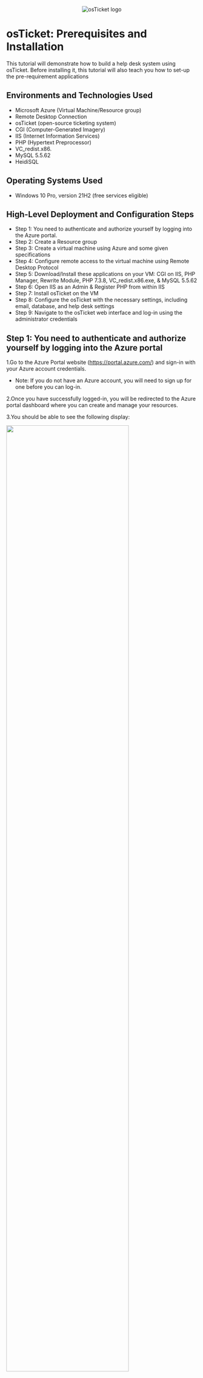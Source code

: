 <p align="center">
<img src="https://i.imgur.com/Clzj7Xs.png" alt="osTicket logo"/>
</p>

<h1>osTicket: Prerequisites and Installation</h1>
This tutorial will demonstrate how to build a help desk system using osTicket. Before installing it, this tutorial will also teach you how to set-up the pre-requirement applications<br/>

<h2>Environments and Technologies Used</h2>

- Microsoft Azure (Virtual Machine/Resource group)
- Remote Desktop Connection 
- osTicket (open-source ticketing system)
- CGI (Computer-Generated Imagery) 
- IIS (Internet Information Services)
- PHP (Hypertext Preprocessor)
- VC_redist.x86.
- MySQL 5.5.62
- HeidiSQL
<h2>Operating Systems Used </h2>

- Windows 10 Pro, version 21H2 (free services eligible)</b> 

<h2>High-Level Deployment and Configuration Steps</h2>

- Step 1: You need to authenticate and authorize yourself by logging into the Azure portal.
- Step 2: Create a Resource group
- Step 3: Create a virtual machine using Azure and some given specifications
- Step 4: Configure remote access to the virtual machine using Remote Desktop Protocol
- Step 5: Download/Install these applications on your VM: CGI on IIS, PHP Manager, Rewrite Module, PHP 7.3.8, VC_redist.x86.exe, & MySQL 5.5.62
- Step 6: Open IIS as an Admin & Register PHP from within IIS
- Step 7: Install osTicket on the VM
- Step 8: Configure the osTicket with the necessary settings, including email, database, and help desk settings
- Step 9: Navigate to the osTicket web interface and log-in using the administrator credentials

<h2>Step 1: You need to authenticate and authorize yourself by logging into the Azure portal</h2>
 
1.Go to the Azure Portal website (https://portal.azure.com/) and sign-in with your Azure account credentials. 

- Note: If you do not have an Azure account, you will need to sign up for one before you can log-in.

2.Once you have successfully logged-in, you will be redirected to the Azure portal dashboard where you can create and manage your resources. 

3.You should be able to see the following display:

<p>
<img src="https://i.imgur.com/zr0sGpt.png" height="80%" width="80%"/>
</p>
<p>  

<h2>Step 2: Create a Resource group</h2>

1.Locate the search bar and type "Research groups".

2.To create a new item, click on the "+ Create" button located in the top left-corner next to the "Manage View" option.
   <ol type="a">
      <li>Choose your subscription (For Ex: Azure Subscription 1).</li>
      <li>Create a name of your resource group (Use: RG-osTicket).</li>
      <li>Choose a region to deploy the virtual machine to (For Ex: West US 3).</li>   
    </ol>

3.After, typing the given specifications click on the box "Review + create".

4.You should be able to see the following display:
<p>
<img src="https://i.imgur.com/ILYejQz.png" height="80%" width="80%"/>
</p>
<p>   

5.Then click "Create" located at the bottom left-corner.
 
- Note: By creating a Resource group, it would be like creating a container that will hold all of your related resources in one centralized location.

<h2>Step 3: Create a virtual machine using Azure and some given specifications</h2>

1.Again, click on the search bar and type "Virtual Machines".

2.Click on the "+ Create" button located on the top left-corner by "Switch to classic".

3.Choose the option "Azure virtual machine", enter the following information:
    <ol type="a">
      <li>Choose your subscription (For Ex: Azure Subscription 1).</li>
      <li>Create a name for resource group (Use: RG-osTicket).</li>
      <li>Enter a unique name for the virtual machine (Use: vm-osticket).</li>
      <li>For "Image" use: Windows 10 Pro, version 21H2 (free services eligible). </li>
      <li>For "Size" use: Standard_D4s_v3 - 4 vcpus, 16 GiB memory. </li>
      <li>For "Username" use: labuser.</li>
      <li>For "Password" make sure to make up one.</li>
      <li>For "Public inbound ports" click on "Allow selected ports".</li>
      <li>For "Select inbound ports" use: RDP 3389.</li>
    </ol>

- Note: After you checkmarked "I confirm I have an eligible Windows 10/11 license with multi-tenant hosting rights. Please confirm." located at bottom-left corner. Also, after you clicked on the "Review + create" button and review the settings. You should be able to see the following display:

<p>
<img src="https://i.imgur.com/mFRfIOw.png" height="80%" width="80%"/>
</p>
<p>  
    
- Note: Remember to keep your username and password you created in your notepad, as you will need them later. Also, verify that your information is correct!

4.Click on the "Create" button to create the virtual machine. 

- Note: It should take up 1-2 minutes to process the VM

5.Once the virtual machine Windows 10 Pro (21H2) is created, you can access it through the Azure portal or by using remote desktop tools.

<h2>Step 4: Configure remote access to the virtual machine using Remote Desktop Protocol</h2>

1.On the search bar, type "Virtual Machines".

- Note: After you created your VM, you should be able to see the following display:

<p>
<img src="https://i.imgur.com/yiGKwd4.png" height="80%" width="80%"/>
</p>
<p>  

2.Click the blue link "vm-osticket" located under "Name".

3.On the "Overview" tab, find/copy the Public IP address located under "Size"; Essentials.

<p>
<img src="https://i.imgur.com/6WKUKJ0.png" height="80%" width="80%"/>
</p>
<p>  

4.To access Remote Desktop Connection on Windows, navigate to the bottom-left corner and click on the "Start" button (Windows logo), then search for "Remote Desktop Connection" and open it. For Mac users download the app "remote- Microsoft Remote Desktop" from the App Store.
 
5.Paste the Public IP address(from your VM) in the computer name field and click "Connect". For Mac users paste the IP Address on "PC-name" and click "add".
 
<p>
<img src="https://i.imgur.com/So0Dn0n.png" height="80%" width="80%"/>
</p>
<p>  
 
6.Afterwards, make sure to log-in your credentials from Step 3 (Use Username: labuser/Password: Your unique password).

- Note: For Windows users click "Yes" to connect to your VM. Observe the following display: 
<p>
<img src="https://i.imgur.com/xHG3t9h.png" height="80%" width="80%"/>
</p>
<p>  
 
7.Please wait until your virtual machine logs you in.

8.Then choose the following options for "Choose privacy settings for your device": 
    <ol type="a">
      <li>Location: No </li>
      <li>Diagnostic Data: No</li>
      <li>Tailored experiences: No</li>
      <li>Find my device: No</li>
     <li>Inking and Typing: No</li>
     <li>Advertising ID: No</li>
    </ol>
9.Click "Accept".

<h2>Step 5: Download/Install the following applications on your VM: CGI on IIS, PHP Manager, Rewrite Module, PHP 7.3.8, VC_redist.x86.exe, & MySQL 5.5.62</h2>

1.Install/Enable CGI on IIS. Do the following: 
    <ol type="a">
      <li>Right-click the "Start" Button (Windows logo) and click "Run"</li>
      <li>Type "control" for the "Run" panel and click "OK"</li>
      <li>On the Control Panel, do not click "Uninstall a program". Click "Programs".  </li>
      <li>Under "Programs and features", click "Turn Windows features on or off"</li>
      <li>By checking the box next to it, turn on "Internet Information Services.</li>
      <li>Expand IIS with "+" icon and double-click on "World Wide Web Services".</li>
      <li>Under WWWS, expand "Application Development Features" by double-clicking it.</li>
      <li>Check on the box next "CGI".</li>
      <li>Click "Okay".</li>
      <li>After the installation is complete make sure to close it.</li>
      <li> To verify your webserver is up & running, open Microsoft Edge and type on the URL "127.0.0.1".</li>
    </ol>  

- Note: By Installing/Enabling CGI on IIS, it lets you provide the necessary infrastructure for OSTicket to function correctly. Without CGI, the application would not work properly.

- Image Display of Step 5: 1.D
<p>
<img src="https://i.imgur.com/nhrzyaE.png" height="80%" width="80%"/>
</p>
<p> 

- Image Display of Step 5: 1.E-H

<p>
<img src="https://i.imgur.com/toQ7vio.png" height="80%" width="80%"/>
</p>
<p> 
 
2.Download/Install PHP Manager for IIS  
    <ol type="a">
      <li>On your VM, open Microsoft Edge and paste the following link: https://drive.google.com/file/d/1RHsNd4eWIOwaNpj3JW4vzzmzNUH86wY_/view </li>
      <li>After downloading PHP Manager, go to Downloads; File Explorer.</li>
      <li>Double-click "PHPManagerForIIS_V1.5.0 from the "Download" section.</li>
      <li>To agree to the License Agreement, navigate through the settings and click on the "agree" button.</li>
    </ol>
- Note: Note: You need to download and install PHP Manager for IIS when using osticket system because it is required for osticket to run properly.

- Image Display of Step 5: 2.A 
<p>
<img src="https://i.imgur.com/CkmZM9S.png" height="80%" width="80%"/>
</p>
<p> 

- Image Display of Step 5: 2.A
<p>
<img src="https://i.imgur.com/KhtmG5X.png" height="80%" width="80%"/>
</p>
<p> 

3.Download/Install Rewrite Module 
    <ol type="a">
      <li>On your VM, open Microsoft Edge and paste the following link: https://drive.google.com/file/d/1tIK9GZBKj1JyUP87eewxgdNqn9pZmVmY/view </li>
      <li>Repeat previous instructions from Step 5: 2B, 2C, & 2D for "rewrite_amd64_en-US". </li>
    </ol>

- Note: The purpose of Rewrite Module for osticket is to improve the user experience and search engine optimization of your osticket installation. 

4.Create the directory C:\PHP
     <ol type="a">
      <li> On File Explorer, click "This PC".</li>
      <li> Under Devices & drives, proceed by double-clicking "Windows (C:)".</li>
      <li> Right-click, and click on "New" to create a folder.</li>
      <li> Name the folder to "PHP".</li>
    </ol>
  
- Note: The purpose of "PHP" folder within C:\PHP is to unzip the contents of the following program: PHP 7.3.8.

- Image Display of Step 5: 4.A-D
<p>
<img src="https://i.imgur.com/e0JaClP.png" height="80%" width="80%"/>
</p>
<p> 

5.Download PHP 7.3.8 and unzip the contents into C:\PHP
     <ol type="a">
      <li> On your VM, open Microsoft Edge and paste the following link: https://drive.google.com/file/d/1snNMtLdCOpMtkCyD4mvl9yOOmvVIp9fP/view </li>
      <li> Go to Downloads; File Explorer. </li>
      <li> Right-click on "php-7.3.8" and click on "Extract All".</li>
      <li> On the panel, "Extract Compressed (Zipped) Folders" click on "Browse".</li>
      <li> Re-do instructions from 4A & 4B.</li>
      <li> Double-click on "PHP" folder.</li>
      <li> At the right bottom corner of "Selection a destination", click on "Select Folder".</li>
      <li> Click on "Extract".</li>
    </ol>
    
- Note: You need to download PHP 7.3.8 and unzip the contents into C:\PHP for osticket because it is a requirement for running PHP scripts on your web server.

- Image Display of Step 5: 5.A
<p>
<img src="https://i.imgur.com/4xjzlyg.png" height="80%" width="80%"/>
</p>
<p> 
 
- Image Display of Step 5: 5.D
<p>
<img src="https://i.imgur.com/fwQJaHW.png" height="80%" width="80%"/>
</p>
<p> 

- Image Display of Step 5: 5.F-G
<p>
<img src="https://i.imgur.com/G9vj0ay.png" height="80%" width="80%"/>
</p>
<p> 

- Image Display of Step 5: 5.H
<p>
<img src="https://i.imgur.com/fLkULxx.png" height="80%" width="80%"/>
</p>
<p> 
 
6.Download/Install VC_redist.x86.exe
     <ol type="a">
      <li> On your VM, open Microsoft Edge and paste the following link: https://drive.google.com/file/d/1s1OsGF3-ioO0_9LYizPRiVuIkb3lFJgH/view </li>
      <li> Repeat previous directions from 2B, 2C, & 2D for "VC_redist.x86.exe". </li>
    </ol>

- Note: Downloading & installing VC_redist.x86.exe is necessary to ensure that osTicket can run on your computer without any issues.

7.Download/Install MySQL 5.5.62 (mysql-5.5.62-win32.msi)
     <ol type="a">
      <li> On your VM, open Microsoft Edge and paste the following link: https://drive.google.com/file/d/1_OWh9p7VQLcrB0q_V7qT8yHl0xo5gv7z/view </li>
      <li> Repeat previous directions from 2B & 2C for "MySQL 5.5.62".</li>
      <li> After agreeing to "End User License Agreement". You will see the following display: </li>      
      <li> Click "Typical".</li>
      <li> Afterwards, install the application.</li>
      <li> Click "Finish".</li>
      <li> Click "Next" on "Welcome to the MySQL Server Instance Configuration Wizard 1.0.17.0".</li>
      <li> Choose "Standard Configuration" and click "Next".</li>
      <li> Both on "New root password" & "Confirm" use:Password1(Optional).</li>
      <li> Click "Next" and click "Execute".</li>
      <li> After the download is complete click on "finish".</li>
    </ol>

- Note: The reason why you need to download and install this specific version of MySQL is because osticket was designed to work with it. Installing a different version of MySQL or a different database management system altogether may cause compatibility issues and may prevent osticket from functioning properly.

- Image Display of Step 5: 7.D
<p>
<img src="https://i.imgur.com/KxlTZ32.png" height="80%" width="80%"/>
</p>
<p> 
 
- Image Display of Step 5: 7.H
<p>
<img src="https://i.imgur.com/6NlwNgo.png" height="80%" width="80%"/>
</p>
<p> 

- Image Display of Step 5: 7.I-J
<p>
<img src="https://i.imgur.com/feFhhht.png" height="80%" width="80%"/>
</p>
<p> 

<h2>Step 6: Open IIS as an Admin & Register PHP from within IIS</h2>

1.At the bottom left corner, click on "Windows" Button.

2.Type "ISS", right-click it and choose the option: "Run as administrator".

3.Double-click "PHP Manager".

4.To enable PHP Manager, under PHP Setup, click on "Register new PHP version".

5.Double-click on "PHP" folder and click on "php-cgi".

6.Go back to vm-osticket Home, by clicking the server "vm-osticket (vm-osticket\labuser)" located at the top-left corner.

7.Then restart the server, under Manage Server, by clicking on "Restart". 
 
- Note: Opening IIS as an administrator and registering PHP allows the process of PHP files, which are required to run osticket on a Windows server.

- Image Display of Step 6.3 
<p>
<img src="https://i.imgur.com/04zJAen.png" height="80%" width="80%"/>
</p>
<p> 

- Image Display of Step 6.4
<p>
<img src="https://i.imgur.com/OwhmRH5.png" height="80%" width="80%"/>
</p>
<p> 
 
- Image Display of Step 6.5 
<p>
<img src="https://i.imgur.com/kWoXKd4.png" height="80%" width="80%"/>
</p>
<p> 
 
- Image Display of Step 6.7
<p>
<img src="https://i.imgur.com/ete7bMT.png" height="80%" width="80%"/>
</p>
<p> 
  
<h2>Step 7: Install osTicket on the VM</h2>

1.On your VM, download osTicket-v1.15.8.zip from the following link: https://drive.google.com/drive/u/1/folders/1APMfNyfNzcxZC6EzdaNfdZsUwxWYChf6

- Image Display of Step 7.1
<p>
<img src="https://i.imgur.com/7YQBvuQ.png" height="80%" width="80%"/>
</p>
<p> 

<h2>Step 8: Configure the osTicket with the necessary settings, including email, database, and help desk settings</h2>

1.Extract and copy "upload" folder to c:\inetpub\wwwroot
    <ol type="a">
      <li> Open File Explorer and have it open on "This PC" and double-click on "Windows (C:)".</li>
      <li> Double-click on "inetpub" folder and then proceed by double-clicking on "wwwroot".</li>      
      <li> Separately, open another Windows File Explorer and go to Downloads.</li>
      <li> Then double-click on "osTicket-v1.15.8" zip file.</li>
      <li> Now, have both Windows File Explorers on display to drag "upload" folder to wwwwroot.</li>
      <li> Within the wwwroot file folder, rename "upload" to "osTicket".</li>
    </ol>

- Image Display of Step 8: 1.A-B
<p>
<img src="https://i.imgur.com/JkpPG8Y.png" height="80%" width="80%"/>
</p>
<p> 
    
- Image Display of Step 8: 1.E
<p>
<img src="https://i.imgur.com/5reVM7j.png" height="80%" width="80%"/>
</p>
<p>     

- Image Display of Step 8: 1.F
<p>
<img src="https://i.imgur.com/thKmnkv.png" height="80%" width="80%"/>
</p>
<p>     
      
2.Reload ISS (Open IIS, Stop and Start the server) 
     <ol type="a">
      <li> To refresh it again, go back to the Internet Information Services(IIS) Manager App and repeat Step 6: 6 & 7.</li>
      <li> On the upper left corner, under "Connections", double-click on "Sites", "Default Web Site", & then "os-Ticket" file.</li>
      <li> Then on the upper-right corner, under "Manage Folder", click on "Browse *:80".</li>
      <li> After clicking "Browse *:80", you should have the following display open:</li>
    </ol> 
- Note: If you don't have the osTicket Installer browser open, you can re-do all of your steps from the beginning or troubleshoot the issue.

- Image Display of Step 8: 2.B-C
<p>
<img src="https://i.imgur.com/ZnH6Utr.png" height="80%" width="80%"/>
</p>
<p>  

- Image Display of Step 8: 2.D
<p>
<img src="https://i.imgur.com/KWHaPpm.png" height="80%" width="80%"/>
</p>
<p>  

3.Enable extensions for Osticket Installer on ISS. 
     <ol type="a">
      <li> Return to Internet Information Services(IIS) Manager App and at the upper-left corner, under "Connections", click on "vm-osticket". </li>
      <li> Then proceed by clicking "Sites" and "OsTicket".</li>
      <li> Double-click on "PHP Manager".</li>
      <li> Under PHP Extensions, click on "Enable or disable an extension".</li>
      <li> Look for php_imap.dll, php_intl.dll, & php_opcache.dll</li>
      <li> One by one enable them by clicking "Enable" located, under "actions", at the upper right corner.</li>
      <li> Return to Osticket Installer browser and refresh it, and observe the changes.</li>
    </ol> 
  
- Image Display of Step 8: 3.A-C
<p>
<img src="https://i.imgur.com/dIaq0iA.png" height="80%" width="80%"/>
</p>
<p>  

- Image Display of Step 8: 3.D
<p>
<img src="https://i.imgur.com/UntQY8Z.png" height="80%" width="80%"/>
</p>
<p>  
 
- Image Display of Step 8: 3.E-F
<p>
<img src="https://i.imgur.com/myYNbpc.png" height="80%" width="80%"/>
</p>
<p>  
 
- Image Display of Step 8: 3.G
<p>
<img src="https://i.imgur.com/3iL3x8a.png" height="80%" width="80%"/>
</p>
<p>  
    
4.Rename: ost-config.php
     <ol type="a">
      <li> Go to File Explorer, then to "This PC", "Windows (C:)", "inetpub", "wwwroot", "osTicket", and "Include".</li>
      <li> Scroll down to find "ost-sampleconfig.php" and right-click it to rename it: "ost-config.php".</li>
    </ol> 

- Image Display of Step 8: 4.A-B
<p>
<img src="https://i.imgur.com/NoqPtKe.png" height="80%" width="80%"/>
</p>
<p>  
     
5.Assign Permissions: ost-config.php
     <ol type="a">
      <li> Again right-click "ost-config.php" and click on "Properties" and then click to "Security".</li>
      <li> Below "Permissions for SYSTEM" click on "Advanced".</li>
      <li> Click on "Disable inheritance".</li>
      <li> Click "Remove all inherited permissions from this object".</li>
      <li> Click "Add" and click on "Select a principle".</li>
      <li> Type "everyone" for "Enter the object name to object".</li>
      <li> Click "Check Names", then "Okay".</li>
      <li> Check on the box "Full control", then "Okay".</li>
      <li> Click "Okay" for "Advanced Security Settings" and click "Apply".</li>
    </ol> 
 
- Image Display of Step 8: 5.A-B
<p>
<img src="https://i.imgur.com/kAXlfDm.png" height="80%" width="80%"/>
</p>
<p>  

- Image Display of Step 8: 5.C-D
<p>
<img src="https://i.imgur.com/Oe6YUKK.png" height="80%" width="80%"/>
</p>
<p>  
 
- Image Display of Step 8: 5.E
<p>
<img src="https://i.imgur.com/SZHE5fi.png" height="80%" width="80%"/>
</p>
<p>  
 
- Image Display of Step 8: 5.F-G
<p>
<img src="https://i.imgur.com/4kY9rIX.png" height="80%" width="80%"/>
</p>
<p>   
 
6.Download/Install HeidiSQL
     <ol type="a">
      <li> On your VM, download it with this link: https://docs.google.com/document/d/1WovrX2DaS9xkfaSr4LXyB4YnnWpXIgPCMMbbfgHmGVw/edit</li>
      <li> Go to "Downloads" on File Explorer. Also, Double-click HeidiSQL.</li>
      <li> After agreeing "the License Agreement", keep clicking "Next" until you see the "Install" option.</li>
      <li> Click "install". Then, click on "Finish".</li>
      <li> At bottom left corner click on "New" (Do not click on the down-arrow button).</li>
      <li> For the "User" use: "root" and for password use: "Password1".</li>
      <li> At the bottom click "Open".</li>
      <li> Right-click on "Unnamed", then to "Create new" and on "Database". </li>
      <li> On the panel "Create database", Type "osTicket" on "Name". Click "Okay" </li>
    </ol> 
 
- Image Display of Step 8: 6.E-G
<p>
<img src="https://i.imgur.com/e8ADuIK.png" height="80%" width="80%"/>
</p>
<p>  
 
- Image Display of Step 8: 6.H-I
<p>
<img src="https://i.imgur.com/Q94mvv5.png" height="80%" width="80%"/>
</p>
<p>  
    
7.Continue Setting up osTicket Installer in the browser
     <ol type="a">
      <li> Return to OSTicket Installer and click "Continue" at the bottom page.</li>
      <li> Under System Settings, type your desired "Helpdesk Name" & "Default Email" (Ex Name: Jacob Helpdesk).</li>
      <li> Under Admin User, type your desired "First Name", "Last Name", & "Email Address". </li>
      <li> For the "Username" use: user_admin & Password use: Password1 </li>
      <li> Under Database Settings, on "MySQL Database"(use:osTicket), "MySQL Username"(use:root), & "MySQL Password"(use:Password1).</li>
      <li> Click "Install Now".</li>  
      <li> If successful you should see the following display: </li>    
    </ol> 

- Note: Make sure you save Username & Password on your notepad just in case if you need it later on.

- Image Display of Step 8: 7.D-F
<p>
<img src="https://i.imgur.com/j0vYVe9.png" height="80%" width="80%"/>
</p>
<p>  

- Image Display of Step 8: 7.G
<p>
<img src="https://i.imgur.com/cNBQVcy.png" height="80%" width="80%"/>
</p>
<p>  
 
<h2>Step 9: Navigate to the osTicket web interface and log-in using the administrator credentials</h2>

1.Before you navigate the osTicket web interface, we need to clean Up first.
     <ol type="a">
      <li> Return to "osTicket" folder on File Explorer.</li>
      <li> Right-click on "setup" and "Delete".</li>
     </ol> 

- Image Display of Step 9: 1.A-B
<p>
<img src="https://i.imgur.com/AWaXU6W.png" height="80%" width="80%"/>
</p>
<p>  

2.Inside of C:\inetpub\wwwroot\osTicket\include\ost-config.php reset the permissions back to ost-config.php
     <ol type="a">
      <li> Find "ost-config.php" and right-click on "Properties".</li>
      <li> Go to Security.</li>
      <li> Under "Permissions for Everyone", click on "Advanced".</li>
      <li> Click "Allow Eveyone". Then "Edit".</li>
      <li> Uncheck the following: "Full control", "Modify", & "Write".</li>
      <li> Click "Okay". Then "Apply". Afterwards, "Okay". </li>
     </ol> 

- Image Display of Step 9: 2.A
<p>
<img src="https://i.imgur.com/v3namCt.png" height="80%" width="80%"/>
</p>
<p>  

- Image Display of Step 9: 2.B-C
<p>
<img src="https://i.imgur.com/tlLlGAl.png" height="80%" width="80%"/>
</p>
<p>  
    
- Image Display of Step 9: 2.D
<p>
<img src="https://i.imgur.com/PyUvRvr.png" height="80%" width="80%"/>
</p>
<p>     
 
- Image Display of Step 9: 2.E
<p>
<img src="https://i.imgur.com/kOq4aOQ.png" height="80%" width="80%"/>
</p>
<p>  
        
3.Congrats, hopefully the Osticket app is installed with no errors!
     <ol type="a">
      <li> Browse to your help desk log-in page: http://localhost/osTicket/scp/login.php </li>
      <li> Type in your Email or Username/Password.(Step 8;7D use:user_admin & use:Password1).</li>
      <li> Congratulations of having it working!</li>
    </ol> 

- Image Display of Step 9: 3.A-C
<p>
<img src="https://i.imgur.com/0Ysb1YX.png" height="80%" width="80%"/>
</p>
<p>  
